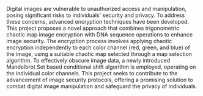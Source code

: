 Digital images are vulnerable to unauthorized access and manipulation, posing significant 
risks to individuals' security and privacy. To address these concerns, advanced encryption 
techniques have been developed.
This project proposes a novel approach that combines trigonometric chaotic map image 
encryption with DNA sequence operations to enhance image security.
The encryption process involves applying chaotic encryption independently to each color 
channel (red, green, and blue) of the image, using a suitable chaotic map selected through a 
map selection algorithm.
To effectively obscure image data, a newly introduced Mandelbrot Set based conditional 
shift algorithm is employed, operating on the individual color channels.
This project seeks to contribute to the advancement of image security protocols, offering a 
promising solution to combat digital image manipulation and safeguard the privacy of 
individuals.
